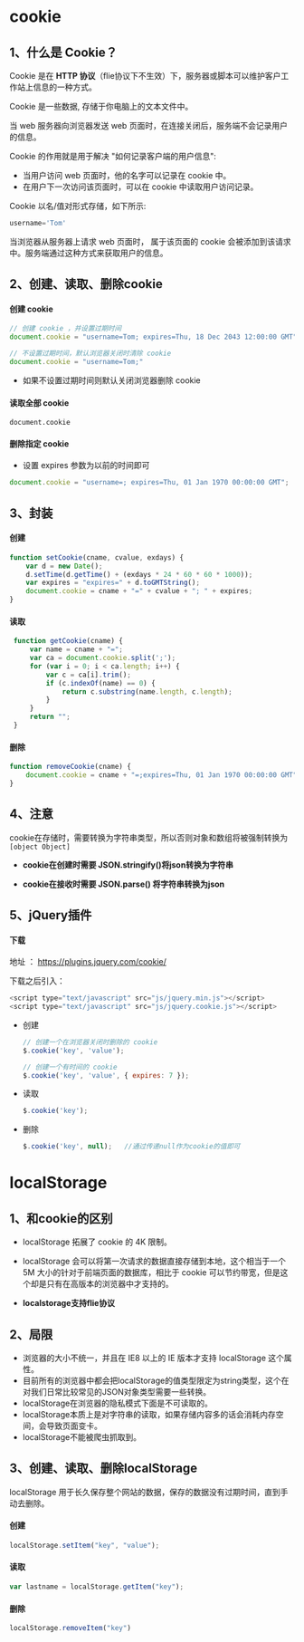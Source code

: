 # cookie

## 1、什么是 Cookie？

Cookie 是在 **HTTP 协议**（flie协议下不生效）下，服务器或脚本可以维护客户工作站上信息的一种方式。 

Cookie 是一些数据, 存储于你电脑上的文本文件中。

当 web 服务器向浏览器发送 web 页面时，在连接关闭后，服务端不会记录用户的信息。

Cookie 的作用就是用于解决 "如何记录客户端的用户信息":

- 当用户访问 web 页面时，他的名字可以记录在 cookie 中。
- 在用户下一次访问该页面时，可以在 cookie 中读取用户访问记录。

Cookie 以名/值对形式存储，如下所示:

```js
username='Tom'
```

当浏览器从服务器上请求 web 页面时， 属于该页面的 cookie 会被添加到该请求中。服务端通过这种方式来获取用户的信息。



## 2、创建、读取、删除cookie

#### 创建 cookie

```js
// 创建 cookie ，并设置过期时间 
document.cookie = "username=Tom; expires=Thu, 18 Dec 2043 12:00:00 GMT"

// 不设置过期时间，默认浏览器关闭时清除 cookie 
document.cookie = "username=Tom;"
```

- 如果不设置过期时间则默认关闭浏览器删除 cookie 

#### 读取全部 cookie

```
document.cookie
```

#### 删除指定 cookie 

-  设置 expires 参数为以前的时间即可 

```js
document.cookie = "username=; expires=Thu, 01 Jan 1970 00:00:00 GMT";
```

## 3、封装

#### 创建

```js
function setCookie(cname, cvalue, exdays) {
    var d = new Date();
    d.setTime(d.getTime() + (exdays * 24 * 60 * 60 * 1000));
    var expires = "expires=" + d.toGMTString();
    document.cookie = cname + "=" + cvalue + "; " + expires;
}
```

#### 读取

```js
 function getCookie(cname) {
     var name = cname + "=";
     var ca = document.cookie.split(';');
     for (var i = 0; i < ca.length; i++) {
         var c = ca[i].trim();
         if (c.indexOf(name) == 0) { 
             return c.substring(name.length, c.length); 
         }
     }
     return "";
 }
```

#### 删除

```js
function removeCookie(cname) {
    document.cookie = cname + "=;expires=Thu, 01 Jan 1970 00:00:00 GMT"
}
```



## 4、注意

cookie在存储时，需要转换为字符串类型，所以否则对象和数组将被强制转换为 `[object Object]`

- **cookie在创建时需要 JSON.stringify()将json转换为字符串**  

- **cookie在接收时需要 JSON.parse() 将字符串转换为json**

  

## 5、jQuery插件

#### 下载

地址 ： https://plugins.jquery.com/cookie/ 

下载之后引入：

```js
<script type="text/javascript" src="js/jquery.min.js"></script>
<script type="text/javascript" src="js/jquery.cookie.js"></script>
```

- 创建

  ```js
  // 创建一个在浏览器关闭时删除的 cookie
  $.cookie('key', 'value');
  
  // 创建一个有时间的 cookie
  $.cookie('key', 'value', { expires: 7 });
  ```

- 读取

  ```js
  $.cookie('key');
  ```

- 删除

  ```js
  $.cookie('key', null);   //通过传递null作为cookie的值即可
  ```

  

# localStorage

## 1、和cookie的区别

- localStorage 拓展了 cookie 的 4K 限制。 

- localStorage 会可以将第一次请求的数据直接存储到本地，这个相当于一个 5M 大小的针对于前端页面的数据库，相比于 cookie 可以节约带宽，但是这个却是只有在高版本的浏览器中才支持的。

- **localstorage支持flie协议**

  

## 2、局限

- 浏览器的大小不统一，并且在 IE8 以上的 IE 版本才支持 localStorage 这个属性。 
- 目前所有的浏览器中都会把localStorage的值类型限定为string类型，这个在对我们日常比较常见的JSON对象类型需要一些转换。
- localStorage在浏览器的隐私模式下面是不可读取的。 
- localStorage本质上是对字符串的读取，如果存储内容多的话会消耗内存空间，会导致页面变卡。 
- localStorage不能被爬虫抓取到。



## 3、创建、读取、删除localStorage

 localStorage 用于长久保存整个网站的数据，保存的数据没有过期时间，直到手动去删除。 

#### 创建

```js
localStorage.setItem("key", "value");
```

#### 读取

```js
var lastname = localStorage.getItem("key");
```

#### 删除

```js
localStorage.removeItem("key")
```

